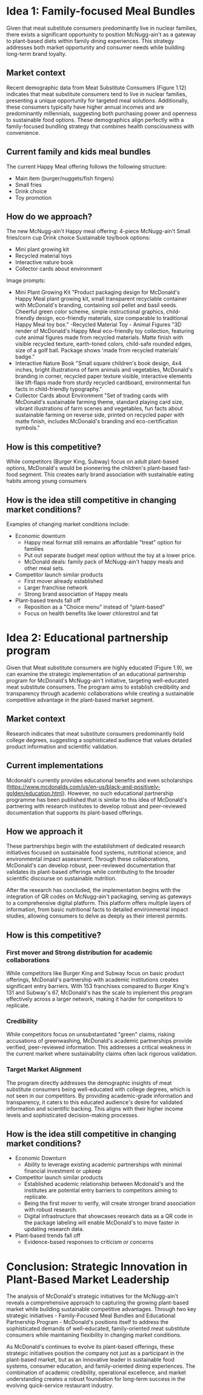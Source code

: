 # Idea 1: Family-focused Meal Bundles
Given that meat substitute consumers predominantly live in nuclear families, there exists a significant opportunity to position McNugg-ain't as a gateway to plant-based diets within family dining experiences. This strategy addresses both market opportunity and consumer needs while building long-term brand loyalty.

## Market context
Recent demographic data from Meat Substitute Consumers (Figure 1.12) indicates that meat substitute consumers tend to live in nuclear families, presenting a unique opportunity for targeted meal solutions. Additionally, these consumers typically have higher annual incomes and are predominantly millennials, suggesting both purchasing power and openness to sustainable food options. These demographics align perfectly with a family-focused bundling strategy that combines health consciousness with convenience.

## Current family and kids meal bundles
The current Happy Meal offering follows the following structure:
- Main item (burger/nuggets/fish fingers)
- Small fries
- Drink choice
- Toy promotion


## How do we approach?
The new McNugg-ain't Happy meal offering:
4-piece McNugg-ain't
Small fries/corn cup
Drink choice
Sustainable toy/book options:
- Mini plant growing kit
- Recycled material toys
- Interactive nature book
- Collector cards about environment 

Image prompts:
- Mini Plant Growing Kit "Product packaging design for McDonald's Happy Meal plant growing kit, small transparent recyclable container with McDonald's branding, containing soil pellet and basil seeds. Cheerful green color scheme, simple instructional graphics, child-friendly design, eco-friendly materials, size comparable to traditional Happy Meal toy box."
-Recycled Material Toy - Animal Figures "3D render of McDonald's Happy Meal eco-friendly toy collection, featuring cute animal figures made from recycled materials. Matte finish with visible recycled texture, earth-toned colors, child-safe rounded edges, size of a golf ball. Package shows 'made from recycled materials' badge."
- Interactive Nature Book "Small square children's book design, 4x4 inches, bright illustrations of farm animals and vegetables, McDonald's branding in corner, recycled paper texture visible, interactive elements like lift-flaps made from sturdy recycled cardboard, environmental fun facts in child-friendly typography."
- Collector Cards about Environment "Set of trading cards with McDonald's sustainable farming theme, standard playing card size, vibrant illustrations of farm scenes and vegetables, fun facts about sustainable farming on reverse side, printed on recycled paper with matte finish, includes McDonald's branding and eco-certification symbols."

## How is this competitive?
While competitors (Burger King, Subway) focus on adult plant-based options, McDonald's would be pioneering the children's plant-based fast-food segment. This creates early brand association with sustainable eating habits among young consumers

## How is the idea still competitive in changing market conditions?
Examples of changing market conditions include:
- Economic downturn
  - Happy meal format still remains an affordable "treat" option for families
  - Put out separate budget meal option without the toy at a lower price.
  - McDonald deals: family pack of McNugg-ain't happy meals and other meal sets.
- Competitor launch similar products
  - First mover already established
  - Larger franchise network
  - Strong brand association of Happy meals
- Plant-based trends fall off
  - Reposition as a "Choice menu" instead of "plant-based"
  - Focus on health benefits like lower chlorestrol and fat

# Idea 2: Educational partnership program
Given that Meat substitute consumers are highly educated (Figure 1.9), we can examine the strategic implementation of an educational partnership program for McDonald's McNugg-ain't initiative, targeting well-educated meat substitute consumers. The program aims to establish credibility and transparency through academic collaborations while creating a sustainable competitive advantage in the plant-based market segment.

## Market context
Research indicates that meat substitute consumers predominantly hold college degrees, suggesting a sophisticated audience that values detailed product information and scientific validation. 

## Current implementations
Mcdonald's currently provides educational benefits and even scholarships (https://www.mcdonalds.com/us/en-us/black-and-positively-golden/education.html). However, no such educational partnership programme has been published that is similar to this idea of McDonald's partnering with research institutes to develop robust and peer-reviewed documentation that supports its plant-based offerings.

## How we approach it
These partnerships begin with the establishment of dedicated research initiatives focused on sustainable food systems, nutritional science, and environmental impact assessment. Through these collaborations, McDonald's can develop robust, peer-reviewed documentation that validates its plant-based offerings while contributing to the broader scientific discourse on sustainable nutrition.

After the research has concluded, the implementation begins with the integration of QR codes on McNugg-ain't packaging, serving as gateways to a comprehensive digital platform. This platform offers multiple layers of information, from basic nutritional facts to detailed environmental impact studies, allowing consumers to delve as deeply as their interest permits.

## How is this competitive?
### First mover and Strong distribution for academic collaborations
While competitors like Burger King and Subway focus on basic product offerings, McDonald's partnership with academic institutions creates significant entry barriers. With 153 franchises compared to Burger King's 131 and Subway's 67, McDonald's has the scale to implement this program effectively across a larger network, making it harder for competitors to replicate.

### Credibility
While competitors focus on unsubstantiated "green" claims, risking accusations of greenwashing, McDonald's academic partnerships provide verified, peer-reviewed information. This addresses a critical weakness in the current market where sustainability claims often lack rigorous validation.

### Target Market Alignment 
The program directly addresses the demographic insights of meat substitute consumers being well-educated with college degrees, which is not seen in our competitors. By providing academic-grade information and transparency, it caters to this educated audience's desire for validated information and scientific backing. This aligns with their higher income levels and sophisticated decision-making processes.

## How is the idea still competitive in changing market conditions?
- Economic Downturn
  - Ability to leverage existing academic partnerships with minimal financial investment or upkeep
- Competitor launch similar products
  - Established academic relationship between Mcdonald's and the institutes are potential entry barriers to competitors aiming to replicate.
  - Being the first mover to verify, will create stronger brand association with robust research.
  - Digital infrastructure that showcases research data as a QR code in the package labeling will enable McDonald's to move faster in updating research data.
- Plant-based trends fall off
  - Evidence-based responses to criticism or concerns

# Conclusion: Strategic Innovation in Plant-Based Market Leadership

The analysis of McDonald's strategic initiatives for the McNugg-ain't reveals a comprehensive approach to capturing the growing plant-based market while building sustainable competitive advantages. Through two key strategic initiatives - Family-Focused Meal Bundles and Educational Partnership Program - McDonald's positions itself to address the sophisticated demands of well-educated, family-oriented meat substitute consumers while maintaining flexibility in changing market conditions.

As McDonald's continues to evolve its plant-based offerings, these strategic initiatives position the company not just as a participant in the plant-based market, but as an innovative leader in sustainable food systems, consumer education, and family-oriented dining experiences. The combination of academic credibility, operational excellence, and market understanding creates a robust foundation for long-term success in the evolving quick-service restaurant industry.
